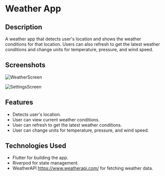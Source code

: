 # Weather App

## Description
A weather app that detects user's location and shows the weather conditions for that location. Users can also refresh to get the latest weather conditions and change units for temperature, pressure, and wind speed.

## Screenshots

![WeatherScreen](https://github.com/Aditya-Mi/Weather-App/assets/112800760/723b0f21-3f4e-4284-92c1-a3b0eb78cc9b)

![SettingsScreen](https://github.com/Aditya-Mi/Weather-App/assets/112800760/9d2ed50a-f460-4098-8f18-cf1f53aea271)

## Features
- Detects user's location.
- User can view current weather conditions.
- User can refresh to get the latest weather conditions.
- User can change units for temperature, pressure, and wind speed.

## Technologies Used
- Flutter for building the app.
- Riverpod for state management.
- WeatherAPI https://www.weatherapi.com/ for fetching weather data.
